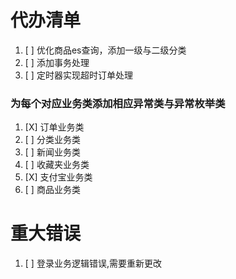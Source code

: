 # 代办清单

1. [ ] 优化商品es查询，添加一级与二级分类
2. [ ] 添加事务处理 
3. [ ] 定时器实现超时订单处理

### 为每个对应业务类添加相应异常类与异常枚举类
1. [X] 订单业务类
2. [ ] 分类业务类
3. [ ] 新闻业务类
4. [ ] 收藏夹业务类
5. [X] 支付宝业务类
6. [ ] 商品业务类

# 重大错误

1. [ ] 登录业务逻辑错误,需要重新更改
